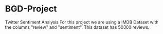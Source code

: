 # BGD-Project
Twitter Sentiment Analysis
For this project we are using a IMDB Dataset with the columns "review" and "sentiment".
This dataset has 50000 reviews.
